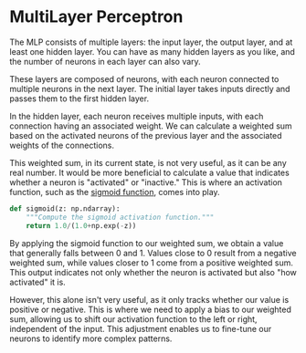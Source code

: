 # MultiLayer Perceptron

The MLP consists of multiple layers: the input layer, the output layer, and at least one hidden layer. You can have as many hidden layers as you like, and the number of neurons in each layer can also vary.

These layers are composed of neurons, with each neuron connected to multiple neurons in the next layer. The initial layer takes inputs directly and passes them to the first hidden layer.

In the hidden layer, each neuron receives multiple inputs, with each connection having an associated weight. We can calculate a weighted sum based on the activated neurons of the previous layer and the associated weights of the connections.

This weighted sum, in its current state, is not very useful, as it can be any real number. It would be more beneficial to calculate a value that indicates whether a neuron is "activated" or "inactive." This is where an activation function, such as the [sigmoid function](https://en.wikipedia.org/wiki/Sigmoid_function), comes into play.

```python
def sigmoid(z: np.ndarray):
    """Compute the sigmoid activation function."""
    return 1.0/(1.0+np.exp(-z))
```

By applying the sigmoid function to our weighted sum, we obtain a value that generally falls between 0 and 1. Values close to 0 result from a negative weighted sum, while values closer to 1 come from a positive weighted sum. This output indicates not only whether the neuron is activated but also "how activated" it is.

However, this alone isn't very useful, as it only tracks whether our value is positive or negative. This is where we need to apply a bias to our weighted sum, allowing us to shift our activation function to the left or right, independent of the input. This adjustment enables us to fine-tune our neurons to identify more complex patterns.
